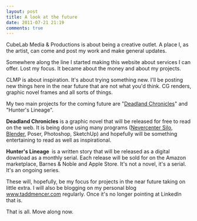 ```yaml
---
layout: post
title: A look at the future
date: 2011-07-21 21:19
comments: true
---
```

CubeLab Media &amp; Productions is about being a creative outlet. A place I, as the artist, can come and post my work and make general updates.

Somewhere along the line I started making this website about services I can offer. Lost my focus. It became about the money and about my projects.

CLMP is about inspiration. It's about trying something new. I'll be posting new things here in the near future that are not what you'd think. CG renders, graphic novel frames and all sorts of things.

My two main projects for the coming future are "<a href="http://www.facebook.com/deadlandchronicles" target="_blank">Deadland Chronicles</a>" and "Hunter's Lineage".

<strong>Deadland Chronicles</strong> is a graphic novel that will be released for free to read on the web. It is being done using many programs (<a href="http://www.nevercenter.com" target="_blank">Nevercenter Silo</a>, <a href="http://www.blender.org" target="_blank">Blender</a>, Poser, Photoshop, SketchUp) and hopefully will be something entertaining to read as well as inspirational.

<strong>Hunter's Lineage </strong> is a written story that will be released as a digital download as a monthly serial. Each release will be sold for on the Amazon marketplace, Barnes &amp; Noble and Apple Store. It's not a novel, it's a serial. It's an ongoing series.

These will, hopefully, be my focus for projects in the near future taking on little extra. I will also be blogging on my personal blog <a href="http://www.taddmencer.com " target="_blank">www.taddmencer.com</a> regularly. Once it's no longer pointing at LinkedIn that is. 

That is all. Move along now.
